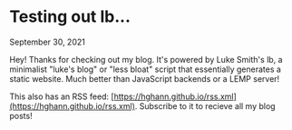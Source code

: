 # Testing out lb...
September 30, 2021

Hey! Thanks for checking out my blog. It's powered by Luke Smith's lb, a minimalist
"luke's blog" or "less bloat" script that essentially generates a static website.
Much better than JavaScript backends or a LEMP server!

This also has an RSS feed: [https://hghann.github.io/rss.xml](https://hghann.github.io/rss.xml). Subscribe to it to recieve
all my blog posts!

